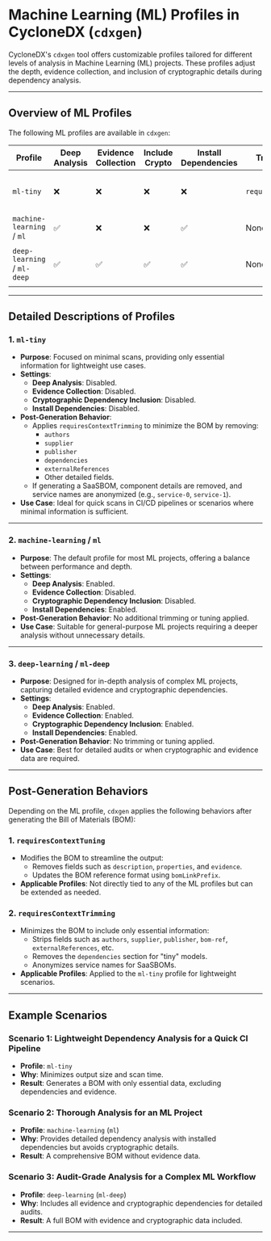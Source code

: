 # Machine Learning (ML) Profiles in CycloneDX (`cdxgen`)

CycloneDX's `cdxgen` tool offers customizable profiles tailored for different levels of analysis in Machine Learning (ML) projects. These profiles adjust the depth, evidence collection, and inclusion of cryptographic details during dependency analysis.

---

## Overview of ML Profiles

The following ML profiles are available in `cdxgen`:

| **Profile**          | **Deep Analysis** | **Evidence Collection** | **Include Crypto** | **Install Dependencies** | **Trimming Behavior**        | **Use Case**                     |
|-----------------------|-------------------|--------------------------|---------------------|---------------------------|------------------------------|-----------------------------------|
| `ml-tiny`            | ❌                | ❌                       | ❌                  | ❌                        | `requiresContextTrimming`    | Lightweight, minimal scans for quick analysis. |
| `machine-learning` / `ml` | ✅           | ❌                       | ❌                  | ✅                        | None                         | Standard scans for ML projects. |
| `deep-learning` / `ml-deep` | ✅        | ✅                       | ✅                  | ✅                        | None                         | Comprehensive scans for detailed ML audits. |

---

## Detailed Descriptions of Profiles

### 1. **`ml-tiny`**
- **Purpose**: Focused on minimal scans, providing only essential information for lightweight use cases.
- **Settings**:
  - **Deep Analysis**: Disabled.
  - **Evidence Collection**: Disabled.
  - **Cryptographic Dependency Inclusion**: Disabled.
  - **Install Dependencies**: Disabled.
- **Post-Generation Behavior**:
  - Applies `requiresContextTrimming` to minimize the BOM by removing:
    - `authors`
    - `supplier`
    - `publisher`
    - `dependencies`
    - `externalReferences`
    - Other detailed fields.
  - If generating a SaaSBOM, component details are removed, and service names are anonymized (e.g., `service-0`, `service-1`).
- **Use Case**: Ideal for quick scans in CI/CD pipelines or scenarios where minimal information is sufficient.

---

### 2. **`machine-learning` / `ml`**
- **Purpose**: The default profile for most ML projects, offering a balance between performance and depth.
- **Settings**:
  - **Deep Analysis**: Enabled.
  - **Evidence Collection**: Disabled.
  - **Cryptographic Dependency Inclusion**: Disabled.
  - **Install Dependencies**: Enabled.
- **Post-Generation Behavior**: No additional trimming or tuning applied.
- **Use Case**: Suitable for general-purpose ML projects requiring a deeper analysis without unnecessary details.

---

### 3. **`deep-learning` / `ml-deep`**
- **Purpose**: Designed for in-depth analysis of complex ML projects, capturing detailed evidence and cryptographic dependencies.
- **Settings**:
  - **Deep Analysis**: Enabled.
  - **Evidence Collection**: Enabled.
  - **Cryptographic Dependency Inclusion**: Enabled.
  - **Install Dependencies**: Enabled.
- **Post-Generation Behavior**: No trimming or tuning applied.
- **Use Case**: Best for detailed audits or when cryptographic and evidence data are required.

---

## Post-Generation Behaviors

Depending on the ML profile, `cdxgen` applies the following behaviors after generating the Bill of Materials (BOM):

### 1. **`requiresContextTuning`**
- Modifies the BOM to streamline the output:
  - Removes fields such as `description`, `properties`, and `evidence`.
  - Updates the BOM reference format using `bomLinkPrefix`.
- **Applicable Profiles**: Not directly tied to any of the ML profiles but can be extended as needed.

### 2. **`requiresContextTrimming`**
- Minimizes the BOM to include only essential information:
  - Strips fields such as `authors`, `supplier`, `publisher`, `bom-ref`, `externalReferences`, etc.
  - Removes the `dependencies` section for "tiny" models.
  - Anonymizes service names for SaaSBOMs.
- **Applicable Profiles**: Applied to the `ml-tiny` profile for lightweight scenarios.

---

## Example Scenarios

### **Scenario 1**: Lightweight Dependency Analysis for a Quick CI Pipeline
- **Profile**: `ml-tiny`
- **Why**: Minimizes output size and scan time.
- **Result**: Generates a BOM with only essential data, excluding dependencies and evidence.

### **Scenario 2**: Thorough Analysis for an ML Project
- **Profile**: `machine-learning` (`ml`)
- **Why**: Provides detailed dependency analysis with installed dependencies but avoids cryptographic details.
- **Result**: A comprehensive BOM without evidence data.

### **Scenario 3**: Audit-Grade Analysis for a Complex ML Workflow
- **Profile**: `deep-learning` (`ml-deep`)
- **Why**: Includes all evidence and cryptographic dependencies for detailed audits.
- **Result**: A full BOM with evidence and cryptographic data included.

---
